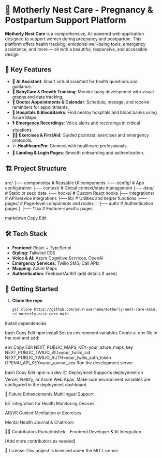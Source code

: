 # 🌸 Motherly Nest Care - Pregnancy & Postpartum Support Platform

**Motherly Nest Care** is a comprehensive, AI-powered web application designed to support women during pregnancy and postpartum. This platform offers health tracking, emotional well-being tools, emergency assistance, and more — all with a beautiful, responsive, and accessible design.

## 🌟 Key Features

- 🤖 **AI Assistant**: Smart virtual assistant for health questions and guidance.
- 👶 **BabyCare & Growth Tracking**: Monitor baby development with visual graphs and data tracking.
- 📅 **Doctor Appointments & Calendar**: Schedule, manage, and receive reminders for appointments.
- 🏥 **Hospitals & BloodBanks**: Find nearby hospitals and blood banks using Azure Maps.
- 🎙️ **Emergency Recordings**: Voice alerts and recordings in critical situations.
- 🧘‍♀️ **Exercises & FirstAid**: Guided postnatal exercises and emergency protocols.
- 🩺 **HealthcarePro**: Connect with healthcare professionals.
- 🧾 **Landing & Login Pages**: Smooth onboarding and authentication.

## 🏗️ Project Structure

src/
├── components/ # Reusable UI components
├── config/ # App configuration
├── context/ # Global context/state management
├── data/ # Static or seed data
├── hooks/ # Custom React hooks
├── integrations/ # API/service integrations
├── lib/ # Utilities and helper functions
├── pages/ # Page-level components and routes
│ ├── auth/ # Authentication pages
│ ├── *.tsx # Feature-specific pages

markdown
Copy
Edit

## 🛠️ Tech Stack

- **Frontend**: React + TypeScript
- **Styling**: Tailwind CSS
- **Voice & AI**: Azure Cognitive Services, OpenAI
- **Emergency Services**: Twilio SMS, Call APIs
- **Mapping**: Azure Maps
- **Authentication**: Firebase/Auth0 (add details if used)

## 🚀 Getting Started

1. **Clone the repo**
   ```bash
   git clone https://github.com/your-username/motherly-nest-care-main.git
   cd motherly-nest-care-main
Install dependencies

bash
Copy
Edit
npm install
Set up environment variables
Create a .env file in the root and add:

env
Copy
Edit
NEXT_PUBLIC_MAPS_KEY=your_azure_maps_key
NEXT_PUBLIC_TWILIO_SID=your_twilio_sid
NEXT_PUBLIC_TWILIO_AUTH=your_twilio_auth_token
OPENAI_API_KEY=your_openai_key
Run the development server

bash
Copy
Edit
npm run dev
📦 Deployment
Supports deployment on Vercel, Netlify, or Azure Web Apps. Make sure environment variables are configured in the deployment dashboard.

🧠 Future Enhancements
Multilingual Support

IoT Integration for Health Monitoring Devices

AR/VR Guided Meditation or Exercises

Mental Health Journal & Chatroom

👩‍💻 Contributors
Rudrabhishek – Frontend Developer & AI Integration

[Add more contributors as needed]

📄 License
This project is licensed under the MIT License.
